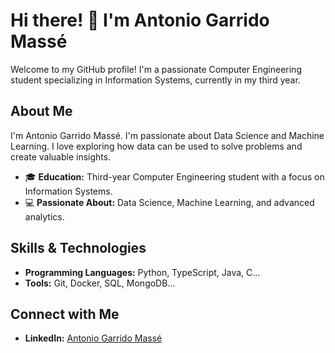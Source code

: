 # Hi there! 👋 I'm Antonio Garrido Massé

Welcome to my GitHub profile! I'm a passionate Computer Engineering student specializing in Information Systems, currently in my third year.

## About Me

I'm Antonio Garrido Massé. I'm passionate about Data Science and Machine Learning. I love exploring how data can be used to solve problems and create valuable insights.

- 🎓 **Education:** Third-year Computer Engineering student with a focus on Information Systems.
- 💻 **Passionate About:** Data Science, Machine Learning, and advanced analytics.

## Skills & Technologies

- **Programming Languages:** Python, TypeScript, Java, C...
- **Tools:** Git, Docker, SQL, MongoDB...

## Connect with Me

- **LinkedIn:** [Antonio Garrido Massé](https://www.linkedin.com/in/antonio-garrido-masse)
